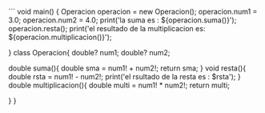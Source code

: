 ´´´
void main() {
  Operacion operacion = new Operacion();
  operacion.num1 = 3.0;
  operacion.num2 = 4.0;
  print('la suma es : ${operacion.suma()}');
  operacion.resta();
  print('el resultado de la multiplicacion es: ${operacion.multiplicacion()}');
  
  
 }
class Operacion{
  double? num1;
  double? num2;  
  
  
  double suma(){
    double sma = num1! + num2!;
    return sma;
  }
  void resta(){ 
    double rsta = num1! - num2!; 
    print('el rsultado de la resta es : $rsta'); 
  }
  double multiplicacion(){
    double multi = num1! * num2!;
    return multi;
  
}
}
```